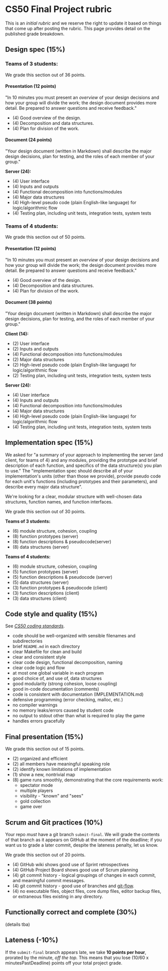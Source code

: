 # CS50 Final Project rubric

This is an *initial rubric* and we reserve the right to update it based on things that come up after posting the rubric.
This page provides detail on the published grade breakdown.

## Design spec (15%)

### Teams of 3 students:

We grade this section out of 36 points.

#### Presentation (12 points)

"In 10 minutes you must present an *overview* of your design decisions and how your group will divide the work; the design document provides more detail. Be prepared to answer questions and receive feedback."

* (4) Good overview of the design.
* (4) Decomposition and data structures.
* (4) Plan for division of the work.

#### Document (24 points)

"Your design document (written in Markdown) shall describe the major design decisions, plan for testing, and the roles of each member of your group."

**Server (24):**

* (4) User interface
* (4) Inputs and outputs
* (4) Functional decomposition into functions/modules
* (4) Major data structures
* (4) High-level pseudo code (plain English-like language) for logic/algorithmic flow
* (4) Testing plan, including unit tests, integration tests, system tests

### Teams of 4 students:

We grade this section out of 50 points.

#### Presentation (12 points)

"In 10 minutes you must present an *overview* of your design decisions and how your group will divide the work; the design document provides more detail. Be prepared to answer questions and receive feedback."

* (4) Good overview of the design.
* (4) Decomposition and data structures.
* (4) Plan for division of the work.

#### Document (38 points)

"Your design document (written in Markdown) shall describe the major design decisions, plan for testing, and the roles of each member of your group."

**Client (14):**

* (2) User interface
* (2) Inputs and outputs
* (4) Functional decomposition into functions/modules
* (2) Major data structures
* (2) High-level pseudo code (plain English-like language) for logic/algorithmic flow
* (2) Testing plan, including unit tests, integration tests, system tests

**Server (24):**

* (4) User interface
* (4) Inputs and outputs
* (4) Functional decomposition into functions/modules
* (4) Major data structures
* (4) High-level pseudo code (plain English-like language) for logic/algorithmic flow
* (4) Testing plan, including unit tests, integration tests, system tests

## Implementation spec (15%)

We asked for "a summary of your approach to implementing the server (and client, for teams of 4) and any modules, providing the prototype and brief description of each function, and specifics of the data structure(s) you plan to use."
The "implementation spec should describe all of your implementation's units (other than those we provide), provide pseudo code for each unit's functions (including prototypes and their parameters), and describe every major data structure".

We're looking for a clear, modular structure with well-chosen data structures, function names, and function interfaces.

We grade this section out of 30 points.

**Teams of 3 students:**

  * (6) module structure, cohesion, coupling
  * (8) function prototypes (server)
  * (8) function descriptions & pseudocode(server)
  * (8) data structures (server)

**Teams of 4 students:**

  * (6) module structure, cohesion, coupling
  * (5) function prototypes (server)
  * (5) function descriptions & pseudocode (server)
  * (5) data structures (server)
  * (3) function prototypes & pseudocode (client)
  * (3) function descriptions (client)
  * (3) data structures (client)


## Code style and quality (15%)

See *[CS50 coding standards](https://www.cs.dartmouth.edu/~cs50/Labs/CodingStyle.html)*.

* code should be well-organized with sensible filenames and subdirectories
* brief `README.md` in each directory
* clear Makefile for clean and build
* clear and consistent style
* clear code design, functional decomposition, naming
* clear code logic and flow
* at most one global variable in each program
* good choice of, and use of, data structures
* good modularity (strong cohesion, loose coupling)
* good in-code documentation (comments)
* code is consistent with documentation (IMPLEMENTATION.md)
* defensive programming (error checking, malloc, etc.)
* no compiler warnings
* no memory leaks/errors caused by student code
* no output to stdout other than what is required to play the game
* handles errors gracefully

## Final presentation (15%)

We grade this section out of 15 points.

* (2) organized and efficient
* (2) all members have meaningful speaking role
* (2) identify known limitations of implementation
* (1) show a new, nontrivial map
* (8) game runs smoothly, demonstrating that the core requirements work:
	* spectator mode
	* multiple players
	* visibility - "known" and "sees"
	* gold collection
	* game over

## Scrum and Git practices (10%)

Your repo *must* have a git branch `submit-final`.
We will grade the contents of that branch as it appears on GitHub at the moment of the deadline; if you want us to grade a later commit, despite the lateness penalty, let us know.

We grade this section out of 20 points.

  * (4) GitHub wiki shows good use of Sprint retrospectives
  * (4) GitHub Project Board shows good use of Scrum planning
  * (4) git commit history - logical groupings of changes in each commit, and meaningful commit messages.
  * (4) git commit history - good use of branches and [git-flow](https://www.cs.dartmouth.edu/~cs50/Lectures/units/git-flow.html).
  * (4) no executable files, object files, core dump files, editor backup files, or extraneous files existing in any directory.

## Functionally correct and complete (30%)

(details tba)   

## Lateness (-10%)

If the `submit-final` branch appears late, we take
**10 points per hour**, prorated by the minute, *off the top.*
This means that you lose (10/60 x minutesPastDeadline) points off your total project grade.
